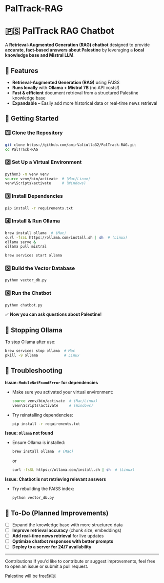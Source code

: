 # PalTrack-RAG
# 🇵🇸 PalTrack RAG Chatbot

A **Retrieval-Augmented Generation (RAG) chatbot** designed to provide **accurate, fact-based answers about Palestine** by leveraging a **local knowledge base and Mistral LLM**.

## 🚀 Features
- **Retrieval-Augmented Generation (RAG)** using FAISS
- **Runs locally** with **Ollama + Mistral 7B** (no API costs!)
- **Fast & efficient** document retrieval from a structured Palestine knowledge base
- **Expandable** – Easily add more historical data or real-time news retrieval

## 📌 Getting Started

### **1️⃣ Clone the Repository**
```bash
git clone https://github.com/amirValiulla32/PalTrack-RAG.git
cd PalTrack-RAG
```

### **2️⃣ Set Up a Virtual Environment**
```bash
python3 -m venv venv
source venv/bin/activate  # (Mac/Linux)
venv\Scripts\activate     # (Windows)
```

### **3️⃣ Install Dependencies**
```bash
pip install -r requirements.txt
```

### **4️⃣ Install & Run Ollama**
```bash
brew install ollama  # (Mac)
curl -fsSL https://ollama.com/install.sh | sh  # (Linux)
ollama serve &
ollama pull mistral

brew services start ollama 
```

### **5️⃣ Build the Vector Database**
```bash
python vector_db.py
```

### **6️⃣ Run the Chatbot**
```bash
python chatbot.py
```
✅ **Now you can ask questions about Palestine!**

## 🛑 Stopping Ollama
To stop Ollama after use:
```bash
brew services stop ollama  # Mac
pkill -9 ollama            # Linux
```

## 🔧 Troubleshooting
**Issue: `ModuleNotFoundError` for dependencies**
- Make sure you activated your virtual environment:  
  ```bash
  source venv/bin/activate  # (Mac/Linux)
  venv\Scripts\activate     # (Windows)
  ```
- Try reinstalling dependencies:  
  ```bash
  pip install -r requirements.txt
  ```

**Issue: `Ollama` not found**
- Ensure Ollama is installed:  
  ```bash
  brew install ollama  # (Mac)
  ```
  or
  ```bash
  curl -fsSL https://ollama.com/install.sh | sh  # (Linux)
  ```

**Issue: Chatbot is not retrieving relevant answers**
- Try rebuilding the FAISS index:
  ```bash
  python vector_db.py
  ```

## 📌 To-Do (Planned Improvements)
- [ ] Expand the knowledge base with more structured data
- [ ] **Improve retrieval accuracy** (chunk size, embeddings)
- [ ] **Add real-time news retrieval** for live updates
- [ ] **Optimize chatbot responses with better prompts**
- [ ] **Deploy to a server for 24/7 availability**

---

 Contributions
If you'd like to contribute or suggest improvements, feel free to open an issue or submit a pull request.

Palestine will be free!🇵🇸

